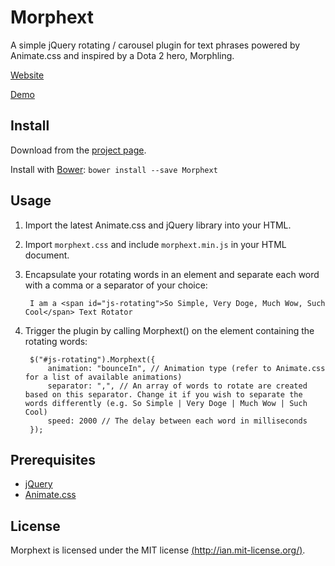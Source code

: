 Morphext
========

A simple jQuery rotating / carousel plugin for text phrases powered by Animate.css and inspired by a Dota 2 hero, Morphling.

[Website](http://morphext.fyianlai.com/)

[Demo](http://www.enactuslse.co.uk/)


Install
-------

Download from the [project page](//github.com/MrSaints/Morphext/releases).

Install with [Bower](http://bower.io/): `bower install --save Morphext`


Usage
-----

1. Import the latest Animate.css and jQuery library into your HTML.

2. Import `morphext.css` and include `morphext.min.js` in your HTML document.

3. Encapsulate your rotating words in an element and separate each word with a comma or a separator of your choice:

        I am a <span id="js-rotating">So Simple, Very Doge, Much Wow, Such Cool</span> Text Rotator

4. Trigger the plugin by calling Morphext() on the element containing the rotating words:

        $("#js-rotating").Morphext({
            animation: "bounceIn", // Animation type (refer to Animate.css for a list of available animations)
            separator: ",", // An array of words to rotate are created based on this separator. Change it if you wish to separate the words differently (e.g. So Simple | Very Doge | Much Wow | Such Cool)
            speed: 2000 // The delay between each word in milliseconds
        });


Prerequisites
-------------
- [jQuery](http://www.jquery.com/)
- [Animate.css](//daneden.github.io/animate.css/)


License
-------
Morphext is licensed under the MIT license [(http://ian.mit-license.org/)](http://ian.mit-license.org/).
